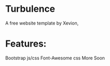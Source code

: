 # Turbulence
A free website template by Xevion,

# Features:
Bootstrap js/css
Font-Awesome css
More Soon
